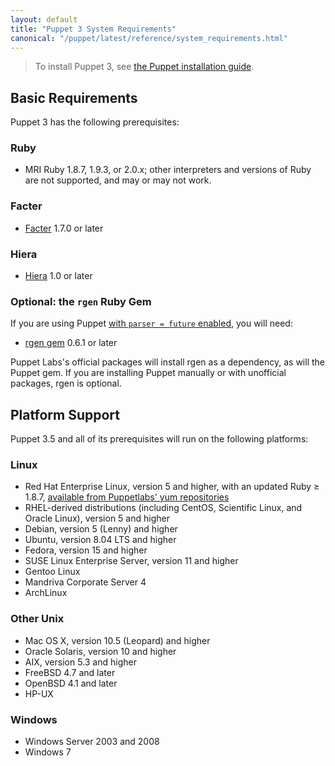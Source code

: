 ```yaml
---
layout: default
title: "Puppet 3 System Requirements"
canonical: "/puppet/latest/reference/system_requirements.html"
---
```


> To install Puppet 3, see [the Puppet installation guide](/guides/installation.html).

Basic Requirements
-----

Puppet 3 has the following prerequisites:

### Ruby

- MRI Ruby 1.8.7, 1.9.3, or 2.0.x; other interpreters and versions of Ruby are not supported, and may or may not work.

### Facter

- [Facter](http://www.puppetlabs.com/puppet/related-projects/facter/) 1.7.0 or later

### Hiera

- [Hiera](http://docs.puppetlabs.com/hiera/latest/) 1.0 or later

### Optional: the `rgen` Ruby Gem

If you are using Puppet [with `parser = future` enabled](./experiments_future.html), you will need:

- [rgen gem](http://ruby-gen.org/downloads) 0.6.1 or later

Puppet Labs's official packages will install rgen as a dependency, as will the Puppet gem. If you are installing Puppet manually or with unofficial packages, rgen is optional.

Platform Support
-----

Puppet 3.5 and all of its prerequisites will run on the following platforms:

### Linux

- Red Hat Enterprise Linux, version 5 and higher, with an updated Ruby ≥ 1.8.7, [available from Puppetlabs' yum repositories](http://docs.puppetlabs.com/guides/puppetlabs_package_repositories.html)
- RHEL-derived distributions (including CentOS, Scientific Linux, and Oracle Linux), version 5 and higher
- Debian, version 5 (Lenny) and higher
- Ubuntu, version 8.04 LTS and higher
- Fedora, version 15 and higher
- SUSE Linux Enterprise Server, version 11 and higher
- Gentoo Linux
- Mandriva Corporate Server 4 <!-- Version not checked recently -->
- ArchLinux

### Other Unix

- Mac OS X, version 10.5 (Leopard) and higher
- Oracle Solaris, version 10 and higher
- AIX, version 5.3 and higher
- FreeBSD 4.7 and later <!-- Version not checked recently -->
- OpenBSD 4.1 and later <!-- Version not checked recently -->
- HP-UX

### Windows

- Windows Server 2003 and 2008
- Windows 7
